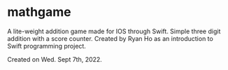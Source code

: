 # mathgame
A lite-weight addition game made for IOS through Swift. Simple three digit addition with a score counter. 
Created by Ryan Ho as an introduction to Swift programming project.

Created on Wed. Sept 7th, 2022.
